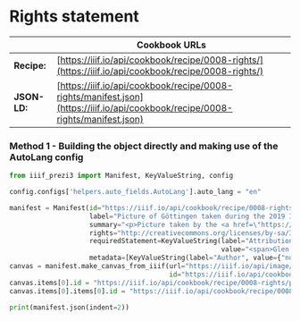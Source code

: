 # Rights statement
|              | **Cookbook URLs**                                                                                                              |
|--------------|--------------------------------------------------------------------------------------------------------------------------------|
| **Recipe:**  | [https://iiif.io/api/cookbook/recipe/0008-rights/](https://iiif.io/api/cookbook/recipe/0008-rights/)                           |
| **JSON-LD:** | [https://iiif.io/api/cookbook/recipe/0008-rights/manifest.json](https://iiif.io/api/cookbook/recipe/0008-rights/manifest.json) |

### Method 1 - Building the object directly and making use of the AutoLang config
```python
from iiif_prezi3 import Manifest, KeyValueString, config

config.configs['helpers.auto_fields.AutoLang'].auto_lang = "en"

manifest = Manifest(id="https://iiif.io/api/cookbook/recipe/0008-rights/manifest.json",
                    label="Picture of Göttingen taken during the 2019 IIIF Conference",
                    summary="<p>Picture taken by the <a href=\"https://github.com/glenrobson\">IIIF Technical Coordinator</a></p>",
                    rights="http://creativecommons.org/licenses/by-sa/3.0/",
                    requiredStatement=KeyValueString(label="Attribution",
                                                     value="<span>Glen Robson, IIIF Technical Coordinator. <a href=\"https://creativecommons.org/licenses/by-sa/3.0\">CC BY-SA 3.0</a> <img src=\"https://licensebuttons.net/l/by-sa/3.0/88x31.png\"/></span>"),
                    metadata=[KeyValueString(label="Author", value={"none": ["<span><a href='https://github.com/glenrobson'>Glen Robson</a></span>"]})])
canvas = manifest.make_canvas_from_iiif(url="https://iiif.io/api/image/3.0/example/reference/918ecd18c2592080851777620de9bcb5-gottingen",
                                        id="https://iiif.io/api/cookbook/recipe/0008-rights/canvas/p1")
canvas.items[0].id = "https://iiif.io/api/cookbook/recipe/0008-rights/page/p1/1"
canvas.items[0].items[0].id = "https://iiif.io/api/cookbook/recipe/0008-rights/annotation/p0001-image"

print(manifest.json(indent=2))
```

